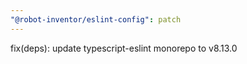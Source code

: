 ```yaml
---
"@robot-inventor/eslint-config": patch
---
```


fix(deps): update typescript-eslint monorepo to v8.13.0
